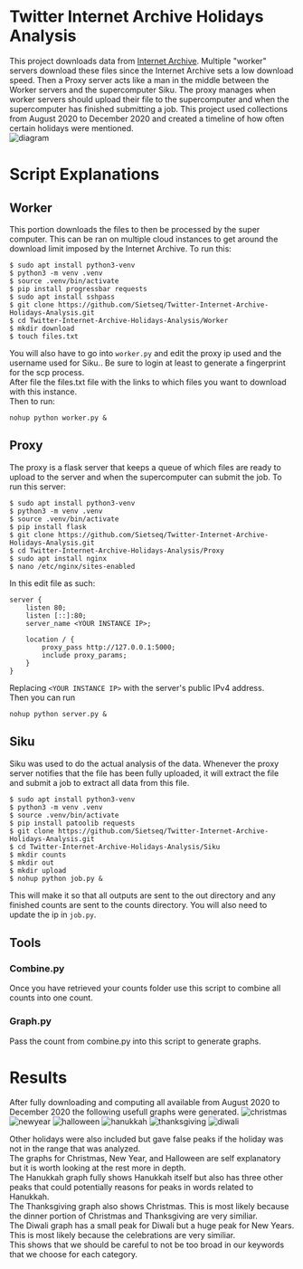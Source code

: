 # Twitter Internet Archive Holidays Analysis
This project downloads data from [Internet Archive](https://archive.org/details/twitterstream). Multiple "worker" servers download these files since the Internet Archive sets a low download speed. Then a Proxy server acts like a man in the middle between the Worker servers and the supercomputer Siku. The proxy manages when worker servers should upload their file to the supercomputer and when the supercomputer has finished submitting a job. This project used collections from August 2020 to December 2020 and created a timeline of how often certain holidays were mentioned. \
![diagram](diagram.png "Diagram")

# Script Explanations
## Worker 
This portion downloads the files to then be processed by the super computer. This can be ran on multiple cloud instances to get around the download limit imposed by the Internet Archive. To run this:
```
$ sudo apt install python3-venv 
$ python3 -m venv .venv 
$ source .venv/bin/activate 
$ pip install progressbar requests
$ sudo apt install sshpass
$ git clone https://github.com/Sietseq/Twitter-Internet-Archive-Holidays-Analysis.git
$ cd Twitter-Internet-Archive-Holidays-Analysis/Worker
$ mkdir download
$ touch files.txt  
```
You will also have to go into ```worker.py``` and edit the proxy ip used and the username used for Siku.. Be sure to login at least to generate a fingerprint for the scp process.\
After file the files.txt file with the links to which files you want to download with this instance.\
Then to run:
```
nohup python worker.py &
```

## Proxy
The proxy is a flask server that keeps a queue of which files are ready to upload to the server and when the supercomputer can submit the job. To run this server:
```
$ sudo apt install python3-venv 
$ python3 -m venv .venv 
$ source .venv/bin/activate
$ pip install flask
$ git clone https://github.com/Sietseq/Twitter-Internet-Archive-Holidays-Analysis.git
$ cd Twitter-Internet-Archive-Holidays-Analysis/Proxy
$ sudo apt install nginx
$ nano /etc/nginx/sites-enabled
```
In this edit file as such:
```
server {
    listen 80;
    listen [::]:80;
    server_name <YOUR INSTANCE IP>;
        
    location / {
        proxy_pass http://127.0.0.1:5000;
        include proxy_params;
    }
}
```
Replacing ```<YOUR INSTANCE IP>``` with the server's public IPv4 address.\
Then you can run
```
nohup python server.py &
```

## Siku
Siku was used to do the actual analysis of the data. Whenever the proxy server notifies that the file has been fully uploaded, it will extract the file and submit a job to extract all data from this file. 
```
$ sudo apt install python3-venv 
$ python3 -m venv .venv 
$ source .venv/bin/activate
$ pip install patoolib requests
$ git clone https://github.com/Sietseq/Twitter-Internet-Archive-Holidays-Analysis.git
$ cd Twitter-Internet-Archive-Holidays-Analysis/Siku
$ mkdir counts
$ mkdir out
$ mkdir upload
$ nohup python job.py &
```
This will make it so that all outputs are sent to the out directory and any finished counts are sent to the counts directory. You will also need to update the ip in ```job.py```. 

## Tools
### Combine.py
Once you have retrieved your counts folder use this script to combine all counts into one count.
### Graph.py
Pass the count from combine.py into this script to generate graphs. 

# Results
After fully downloading and computing all available from August 2020 to December 2020 the following usefull graphs were generated. 
![christmas](img/christmas.png "christmas")
![newyear](img/new_year.png "newyear")
![halloween](img/halloween.png "halloween")
![hanukkah](img/hanukkah.png "hanukkah")
![thanksgiving](img/thanksgiving.png "thanksgiving")
![diwali](img/diwali.png "diwali")

Other holidays were also included but gave false peaks if the holiday was not in the range that was analyzed.
<br>
The graphs for Christmas, New Year, and Halloween are self explanatory but it is worth looking at the rest more in depth.
<br>
The Hanukkah graph fully shows Hanukkah itself but also has three other peaks that could potentially reasons for peaks in words related to Hanukkah.
<br>
The Thanksgiving graph also shows Christmas. This is most likely because the dinner portion of Christmas and Thanksgiving are very similiar.
<br>
The Diwali graph has a small peak for Diwali but a huge peak for New Years. This is most likely because the celebrations are very similiar. 
<br>
This shows that we should be careful to not be too broad in our keywords that we choose for each category. 
